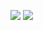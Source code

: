<a href="https://www.npmjs.com/package/@brennstoff/button"><img src="https://img.shields.io/npm/v/@brennstoff/button?style=flat-square"></a>
<a href="https://www.npmjs.com/package/@brennstoff/button"><img src="https://img.shields.io/npm/dm/@brennstoff/button?style=flat-square"></a>
